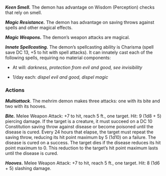 ﻿---
layout: creature
name: "Mehrim (Goat Demon)"
tags: [medium, fiend, cr3, tome-of-horrors]
cha: 16 (+3)
wis: 13 (+1)
int: 12 (+1)
con: 10 (+0)
dex: 14 (+2)
str: 20 (+5)
size: Medium fiend (demon)
alignment: chaotic evil
challenge: "3 (700 XP)"
languages: "Abyssal"
skills: "Perception +5"
senses: "darkvision 60 ft., passive Perception 15"
damage_immunities: "poison"
damage_resistances: "cold, fire, lightning"
condition_immunities: "poisoned"
speed: "40 ft."
hit_points: "31 (7d8)"
armor_class: "15 (natural armor)"
---

***Keen Smell.*** The demon has advantage on Wisdom (Perception) checks
that rely on smell.

***Magic Resistance.*** The demon has advantage on saving throws against
spells and other magical effects.

***Magic Weapons.*** The demon’s weapon attacks are magical.

***Innate Spellcasting.*** The demon’s spellcasting ability is Charisma
(spell save DC 13, +5 to hit with spell attacks). It can innately cast each of
the following spells, requiring no material components:

* At will: <i>darkness, protection from evil and good, see invisibility</i>

* 1/day each: <i>dispel evil and good, dispel magic</i>

### Actions

***Multiattack***. The mehrim demon makes three attacks: one with its bite
and two with its hooves.

***Bite.*** Melee Weapon Attack: +7 to hit, reach 5 ft., one target. Hit: 9 (1d8 + 5) piercing damage. If the target is a creature, it must succeed on a DC
10 Constitution saving throw against disease or become poisoned until
the disease is cured. Every 24 hours that elapse, the target must repeat the
saving throw, reducing its hit point maximum by 5 (1d10) on a failure.
The disease is cured on a success. The target dies if the disease reduces its
hit point maximum to 0. This reduction to the target’s hit point maximum
lasts until the disease is cured.

***Hooves.*** Melee Weapon Attack: +7 to hit, reach 5 ft., one target. Hit: 8 (1d6 + 5) slashing damage.

